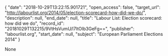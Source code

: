 {
  "date": "2018-10-29T13:22:15.901721", 
  "open_access": false, 
  "target_url": "http://labourlist.org/2014/05/election-scorecard-how-did-we-do/", 
  "description": null, 
  "end_date": null, 
  "title": "Labour List: Election scorecard: how did we do", 
  "record_id": "20181029T132215/9VtHsVumU/l7ltOIb3GeFg==", 
  "publisher": "labourlist.org", 
  "start_date": null, 
  "subject": "European Parliament Elections 2014"
}

None